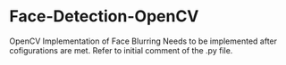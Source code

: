 # Face-Detection-OpenCV
OpenCV Implementation of Face Blurring
Needs to be implemented after cofigurations are met. Refer to initial comment of the .py file.
